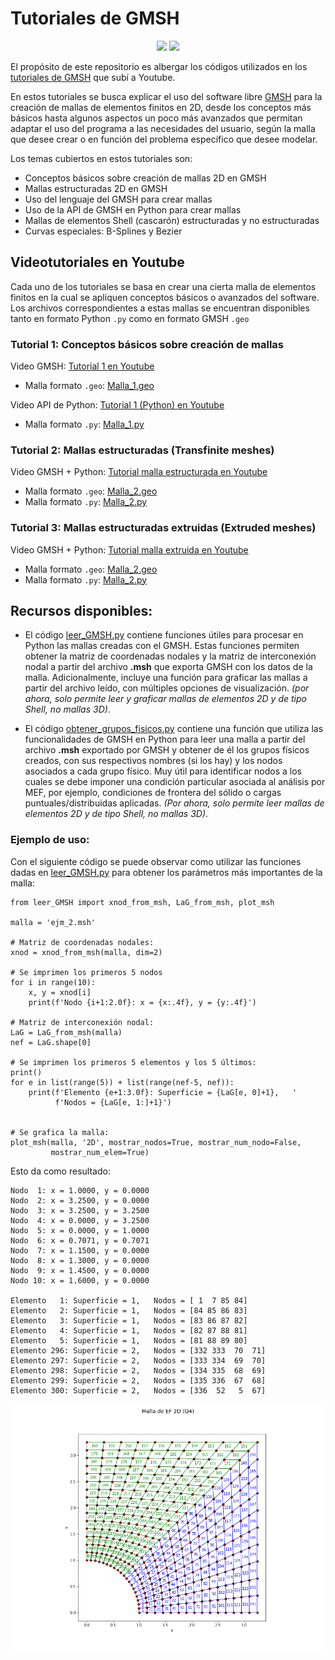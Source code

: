 # Tutoriales de GMSH

<p align="center">
  <img src="https://gitlab.onelab.info/uploads/-/system/project/avatar/3/gmsh.png" height="100">
  <img src="https://anthoncode.com/wp-content/uploads/2019/01/python-logo-png.png" height="100">
</p>

El propósito de este repositorio es albergar los códigos utilizados en los [tutoriales de GMSH](https://www.youtube.com/playlist?list=PLu42Gwp4NwSutpf8S_B6mX_vNgETAXtMs) que subí a Youtube.

En estos tutoriales se busca explicar el uso del software libre [GMSH](https://gmsh.info) para la creación de mallas de elementos finitos en 2D, desde los conceptos más básicos hasta algunos aspectos un poco más avanzados que permitan adaptar el uso del programa a las necesidades del usuario, según la malla que desee crear o en función del problema específico que desee modelar.

Los temas cubiertos en estos tutoriales son:
- Conceptos básicos sobre creación de mallas 2D en GMSH
- Mallas estructuradas 2D en GMSH
- Uso del lenguaje del GMSH para crear mallas
- Uso de la API de GMSH en Python para crear mallas
- Mallas de elementos Shell (cascarón) estructuradas y no estructuradas
- Curvas especiales: B-Splines y Bezier 

## Videotutoriales en Youtube

Cada uno de los tutoriales se basa en crear una cierta malla de elementos finitos en la cual se apliquen conceptos básicos o avanzados del software. Los archivos correspondientes a estas mallas se encuentran disponibles tanto en formato Python `.py` como en formato GMSH `.geo`

### Tutorial 1: Conceptos básicos sobre creación de mallas

Video GMSH: [Tutorial 1 en Youtube](https://youtu.be/Jn4QbNt-lfU)

-  Malla formato `.geo`: [Malla_1.geo](/Mallas_GMSH/1_Malla-simple_2d.geo)

Video API de Python: [Tutorial 1 (Python) en Youtube](https://youtu.be/az4OATXyA9E)

- Malla formato `.py`: [Malla_1.py](/Mallas_python/1_Malla-simple_2d.py)

### Tutorial 2: Mallas estructuradas (Transfinite meshes)

Video GMSH + Python: [Tutorial malla estructurada en Youtube](https://youtu.be/8IrGJzqJ9SE)

- Malla formato `.geo`: [Malla_2.geo](/Mallas_GMSH/2_Malla-estructurada_2d.geo)
- Malla formato `.py`: [Malla_2.py](/Mallas_python/2_Malla-estructurada_2d.py)

### Tutorial 3: Mallas estructuradas extruidas (Extruded meshes)

Video GMSH + Python: [Tutorial malla extruida en Youtube](http://52.68.96.58)

- Malla formato `.geo`: [Malla_2.geo](/Mallas_GMSH/2_Malla-estructurada-extrude_2d.geo)
- Malla formato `.py`: [Malla_2.py](/Mallas_python/2_Malla-estructurada-extrude_2d.py)

## Recursos disponibles:
- El código [leer_GMSH.py](/leer_GMSH.py) contiene funciones útiles para procesar en Python las mallas creadas con el GMSH. Estas funciones permiten obtener la matriz de coordenadas nodales y la matriz de interconexión nodal a partir del archivo **.msh** que exporta GMSH con los datos de la malla. Adicionalmente, incluye una función para graficar las mallas a partir del archivo leído, con múltiples opciones de visualización. *(por ahora, solo permite leer y graficar mallas de elementos 2D y de tipo Shell, no mallas 3D)*.

- El código [obtener_grupos_fisicos.py](/obtener_grupos_fisicos.py) contiene una función que utiliza las funcionalidades de GMSH en Python para leer una malla a partir del archivo **.msh** exportado por GMSH y obtener de él los grupos físicos creados, con sus respectivos nombres (si los hay) y los nodos asociados a cada grupo físico. Muy útil para identificar nodos a los cuales se debe imponer una condición particular asociada al análisis por MEF, por ejemplo, condiciones de frontera del sólido o cargas puntuales/distribuidas aplicadas. *(Por ahora, solo permite leer mallas de elementos 2D y de tipo Shell, no mallas 3D)*.

### Ejemplo de uso:

Con el siguiente código se puede observar como utilizar las funciones dadas en [leer_GMSH.py](/leer_GMSH.py) para obtener los parámetros más importantes de la malla:

```
from leer_GMSH import xnod_from_msh, LaG_from_msh, plot_msh

malla = 'ejm_2.msh'

# Matriz de coordenadas nodales:
xnod = xnod_from_msh(malla, dim=2)

# Se imprimen los primeros 5 nodos
for i in range(10):
    x, y = xnod[i]
    print(f'Nodo {i+1:2.0f}: x = {x:.4f}, y = {y:.4f}')

# Matriz de interconexión nodal:
LaG = LaG_from_msh(malla)
nef = LaG.shape[0]

# Se imprimen los primeros 5 elementos y los 5 últimos:
print()
for e in list(range(5)) + list(range(nef-5, nef)):
    print(f'Elemento {e+1:3.0f}: Superficie = {LaG[e, 0]+1},   '
          f'Nodos = {LaG[e, 1:]+1}')


# Se grafica la malla:
plot_msh(malla, '2D', mostrar_nodos=True, mostrar_num_nodo=False, 
         mostrar_num_elem=True)
```

Esto da como resultado:
```
Nodo  1: x = 1.0000, y = 0.0000
Nodo  2: x = 3.2500, y = 0.0000
Nodo  3: x = 3.2500, y = 3.2500
Nodo  4: x = 0.0000, y = 3.2500
Nodo  5: x = 0.0000, y = 1.0000
Nodo  6: x = 0.7071, y = 0.7071
Nodo  7: x = 1.1500, y = 0.0000
Nodo  8: x = 1.3000, y = 0.0000
Nodo  9: x = 1.4500, y = 0.0000
Nodo 10: x = 1.6000, y = 0.0000

Elemento   1: Superficie = 1,   Nodos = [ 1  7 85 84]
Elemento   2: Superficie = 1,   Nodos = [84 85 86 83]
Elemento   3: Superficie = 1,   Nodos = [83 86 87 82]
Elemento   4: Superficie = 1,   Nodos = [82 87 88 81]
Elemento   5: Superficie = 1,   Nodos = [81 88 89 80]
Elemento 296: Superficie = 2,   Nodos = [332 333  70  71]
Elemento 297: Superficie = 2,   Nodos = [333 334  69  70]
Elemento 298: Superficie = 2,   Nodos = [334 335  68  69]
Elemento 299: Superficie = 2,   Nodos = [335 336  67  68]
Elemento 300: Superficie = 2,   Nodos = [336  52   5  67]
```
![grafico](/grafico_malla2.png)
